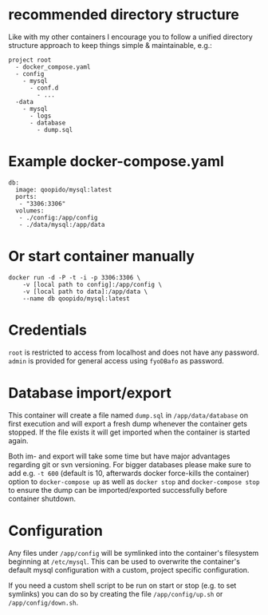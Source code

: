 # recommended directory structure #
Like with my other containers I encourage you to follow a unified directory structure approach to keep things simple & maintainable, e.g.:

```
project root
  - docker_compose.yaml
  - config
    - mysql
      - conf.d
        - ...
  -data 
    - mysql
      - logs
      - database
        - dump.sql
```

# Example docker-compose.yaml #
```
db:
  image: qoopido/mysql:latest
  ports:
   - "3306:3306"
  volumes:
   - ./config:/app/config
   - ./data/mysql:/app/data
```

# Or start container manually #
```
docker run -d -P -t -i -p 3306:3306 \
	-v [local path to config]:/app/config \
	-v [local path to data]:/app/data \
	--name db qoopido/mysql:latest
```

# Credentials #
```root``` is restricted to access from localhost and does not have any password. ```admin``` is provided for general access using ```fyoDBafo``` as password.

# Database import/export #
This container will create a file named ```dump.sql``` in ```/app/data/database``` on first execution and will export a fresh dump whenever the container gets stopped. If the file exists it will get imported when the container is started again.

Both im- and export will take some time but have major advantages regarding git or svn versioning. For bigger databases please make sure to add e.g. ```-t 600``` (default is 10, afterwards docker force-kills the container) option to ```docker-compose up``` as well as ```docker stop``` and ```docker-compose stop``` to ensure the dump can be imported/exported successfully before container shutdown.

# Configuration #
Any files under ```/app/config``` will be symlinked into the container's filesystem beginning at ```/etc/mysql```. This can be used to overwrite the container's default mysql configuration with a custom, project specific configuration.

If you need a custom shell script to be run on start or stop (e.g. to set symlinks) you can do so by creating the file ```/app/config/up.sh``` or ```/app/config/down.sh```.
